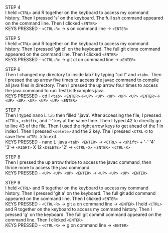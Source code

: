 STEP 4 <br>
I held ```<CTRL>``` and R together on the keyboard to access my command history. Then I pressed 's' on the keyboard. The full ssh command appeared on the command line. Then I clicked ```<ENTER>``` <br>
KEYS PRESSED - ```<CTRL-R>``` -> s on command line -> ```<ENTER>```

STEP 5 <br>
I held ```<CTRL>``` and R together on the keyboard to access my command history. Then I pressed 'git cl' on the keyboard. The full git clone command appeared on the command line. Then I clicked ```<ENTER>``` <br>
KEYS PRESSED - ```<CTRL-R>``` -> git cl on command line -> ```<ENTER>```

STEP 6 <br>
Then I changed my directory to inside lab7 by typing "cd l" and ```<tab>```. Then I pressed the up arrow five times to access the javac command to compile all java files in directory. Then I pressed the up arrow four times to access the java command to run TestListExamples.java. <br>
KEYS PRESSED - cd l ```<tab> <ENTER>```->```<UP> <UP> <UP> <UP> <UP> <ENTER>```-> ```<UP> <UP> <UP> <UP> <UP> <ENTER>```
 
STEP 7 <br>
Then I typed nano L ```tab``` then filled '.java'. After accessing the file, I pressed ```<CTRL>```, ```<shift>```, and '-' key at the same time. Then I typed 42 to directly go to line 43 of the file. Then I used the right arrow keys to get ahead of the 1 in index1. Then I pressed ```<delete>``` and the 2 key. The I pressed ```<CTRL-O``` to save then ```<CTRL-X``` to exit. <br>
KEYS PRESSED - nano L .java ```<tab> <ENTER>``` ->  ```<CTRL>``` + ```<shift>``` + '-' '4' '3'-> ```<RIGHT>``` X 12 ```<DELETE>``` '2' -> ```<CTRL-O> <ENTER> <CTRL-X>```

STEP 8 <br>
Then I pressed the up arrow thrice to access the javac command, then thrice more to access the java command. <br>
KEYS PRESSED - ```<UP> <UP> <UP> <ENTER>``` -> ```<UP> <UP> <UP> <ENTER>``` 

STEP 9 <br>
I held ```<CTRL>``` and R together on the keyboard to access my command history. Then I pressed 'git a' on the keyboard. The full git add command appeared on the command line. Then I clicked ```<ENTER>```<br>
KEYS PRESSED - ```<CTRL-R>``` -> git a on command line -> ```<ENTER>```
I held ```<CTRL>``` and R together on the keyboard to access my command history. Then I pressed 'g' on the keyboard. The full git commit command appeared on the command line. Then I clicked ```<ENTER>```<br>
KEYS PRESSED - ```<CTRL-R>``` -> g on command line -> ```<ENTER>```

